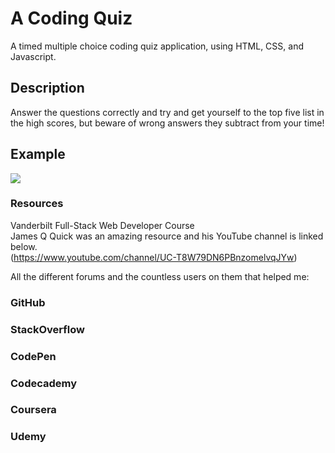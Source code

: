 # A Coding Quiz
A timed multiple choice coding quiz application, using HTML, CSS, and Javascript.

## Description
Answer the questions correctly and try and get yourself to the top five list in the high scores, but beware of wrong answers they subtract from your time!

## Example
![](code-quiz.gif)

### Resources
Vanderbilt Full-Stack Web Developer Course <br>
James Q Quick was an amazing resource and his YouTube channel is linked below. <br>
(https://www.youtube.com/channel/UC-T8W79DN6PBnzomelvqJYw) <br>

All the different forums and the countless users on them that helped me: 
### GitHub
### StackOverflow
### CodePen
### Codecademy
### Coursera
### Udemy
